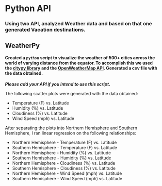 # Python API
### Using two API, analyzed Weather data and based on that one generated Vacation destinations.


## WeatherPy
#### Created a `python` script to visualize the weather of 500+ cities across the world of varying distance from the equator. To accomplish this we used the [citypy library](https://pypi.python.org/pypi/citipy) and the [OpenWeatherMap API](https://openweathermap.org/api). Generated a csv file with the data obtained.

***Please add your API if you intend to use this script.***

The following scatter plots were generated with the data obtained:

* Temperature (F) vs. Latitude
* Humidity (%) vs. Latitude
* Cloudiness (%) vs. Latitude
* Wind Speed (mph) vs. Latitude


After separating the plots into Northern Hemisphere and Southern Hemisphere, I ran linear regression on the following relationships:

* Northern Hemisphere - Temperature (F) vs. Latitude
* Southern Hemisphere - Temperature (F) vs. Latitude
* Northern Hemisphere - Humidity (%) vs. Latitude
* Southern Hemisphere - Humidity (%) vs. Latitude
* Northern Hemisphere - Cloudiness (%) vs. Latitude
* Southern Hemisphere - Cloudiness (%) vs. Latitude
* Northern Hemisphere - Wind Speed (mph) vs. Latitude
* Southern Hemisphere - Wind Speed (mph) vs. Latitude


